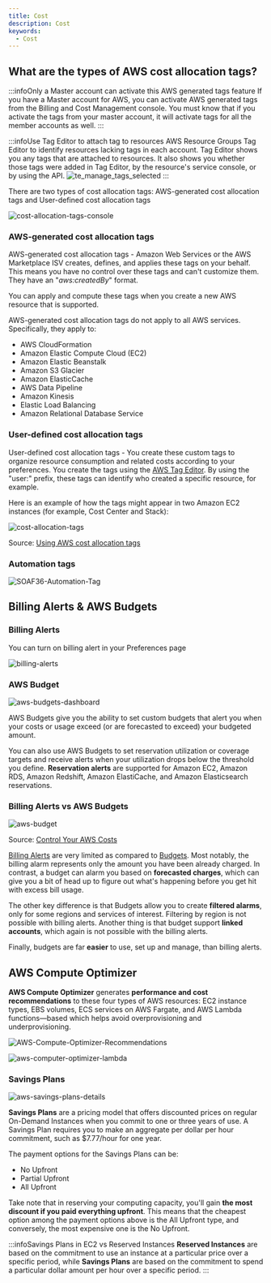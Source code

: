 ```yaml
---
title: Cost
description: Cost
keywords:
  - Cost
---
```


## What are the types of AWS cost allocation tags?

:::infoOnly a Master account can activate this AWS generated tags feature
If you have a Master account for AWS, you can activate AWS generated tags from the Billing and Cost Management console. You must know that if you activate the tags from your master account, it will activate tags for all the member accounts as well.
:::

:::infoUse Tag Editor to attach tag to resources
AWS Resource Groups Tag Editor to identify resources lacking tags in each account. Tag Editor shows you any tags that are attached to resources. It also shows you whether those tags were added in Tag Editor, by the resource's service console, or by using the API.
![te_manage_tags_selected](/img/aws/management/cost/te_manage_tags_selected.png)
:::

There are two types of cost allocation tags: AWS-generated cost allocation tags and User-defined cost allocation tags 

![cost-allocation-tags-console](/img/aws/management/cost/cost-allocation-tags-console.png)

### AWS-generated cost allocation tags

AWS-generated cost allocation tags - Amazon Web Services or the AWS Marketplace ISV creates, defines, and applies these tags on your behalf. This means you have no control over these tags and can't customize them. They have an "*aws:createdBy*" format.

You can apply and compute these tags when you create a new AWS resource that is supported.

AWS-generated cost allocation tags do not apply to all AWS services. Specifically, they apply to:

- AWS CloudFormation
- Amazon Elastic Compute Cloud (EC2)
- Amazon Elastic Beanstalk
- Amazon S3 Glacier
- Amazon ElasticCache
- AWS Data Pipeline
- Amazon Kinesis
- Elastic Load Balancing
- Amazon Relational Database Service

### User-defined cost allocation tags

User-defined cost allocation tags - You create these custom tags to organize resource consumption and related costs according to your preferences. You create the tags using the [AWS Tag Editor](https://docs.aws.amazon.com/awsconsolehelpdocs/latest/gsg/tag-editor.html). By using the "user:" prefix, these tags can identify who created a specific resource, for example.

Here is an example of how the tags might appear in two Amazon EC2 instances (for example, Cost Center and Stack):

![cost-allocation-tags](/img/aws/other/cost-allocation-tags.png)

Source: [Using AWS cost allocation tags](https://docs.aws.amazon.com/awsaccountbilling/latest/aboutv2/cost-alloc-tags.html)

### Automation tags

![SOAF36-Automation-Tag](/img/aws/management/cost/SOAF36-Automation-Tags.png)




## Billing Alerts & AWS Budgets

### Billing Alerts

You can turn on billing alert in your Preferences page

![billing-alerts](/img/aws/management/cost/billing-alerts.png)

### AWS Budget

![aws-budgets-dashboard](/img/aws/management/cost/aws-budgets-dashboard.png)

AWS Budgets give you the ability to set custom budgets that alert you when your costs or usage exceed (or are forecasted to exceed) your budgeted amount.

You can also use AWS Budgets to set reservation utilization or coverage targets and receive alerts when your utilization drops below the threshold you define. **Reservation alerts** are supported for Amazon EC2, Amazon RDS, Amazon Redshift, Amazon ElastiCache, and Amazon Elasticsearch reservations.

### Billing Alerts vs AWS Budgets

![aws-budget](/img/aws/management/cost/aws-budget.png)

Source: [Control Your AWS Costs](https://aws.amazon.com/getting-started/hands-on/control-your-costs-free-tier-budgets/)

[Billing Alerts](https://docs.aws.amazon.com/AmazonCloudWatch/latest/monitoring/monitor_estimated_charges_with_cloudwatch.html#creating_billing_alarm_with_wizard) are very limited as compared to [Budgets](https://docs.aws.amazon.com/awsaccountbilling/latest/aboutv2/budgets-managing-costs.html). Most notably, the billing alarm represents only the amount you have been already charged. In contrast, a budget can alarm you based on **forecasted charges**, which can give you a bit of head up to figure out what's happening before you get hit with excess bill usage.

The other key difference is that Budgets allow you to create **filtered alarms**, only for some regions and services of interest. Filtering by region is not possible with billing alerts. Another thing is that budget support **linked accounts**, which again is not possible with the billing alerts.

Finally, budgets are far **easier** to use, set up and manage, than billing alerts.


## AWS Compute Optimizer

**AWS Compute Optimizer** generates **performance and cost recommendations** to these four  types of AWS resources: EC2 instance types, EBS volumes, ECS services on AWS Fargate, and AWS Lambda functions—based which helps avoid overprovisioning and underprovisioning.

![AWS-Compute-Optimizer-Recommendations](/img/aws/management/cost/AWS-Compute-Optimizer-Recommendations.png)

![aws-computer-optimizer-lambda](/img/aws/management/cost/aws-computer-optimizer-lambda.png)

### Savings Plans

![aws-savings-plans-details](/img/aws/management/cost/aws-savings-plans-details.jpg)

**Savings Plans** are a pricing model that offers discounted prices on regular On-Demand Instances when you commit to one or three years of use. A Savings Plan requires you to make an aggregate per dollar per hour commitment, such as $7.77/hour for one year.

The payment options for the Savings Plans can be:

- No Upfront
- Partial Upfront
- All Upfront

Take note that in reserving your computing capacity, you'll gain **the most discount if you paid everything upfront**. This means that the cheapest option among the payment options above is the All Upfront type, and conversely, the most expensive one is the No Upfront.

:::infoSavings Plans in EC2 vs Reserved Instances
**Reserved Instances** are based on the commitment to use an instance at a particular price over a specific period, while **Savings Plans** are based on the commitment to spend a particular dollar amount per hour over a specific period.
:::